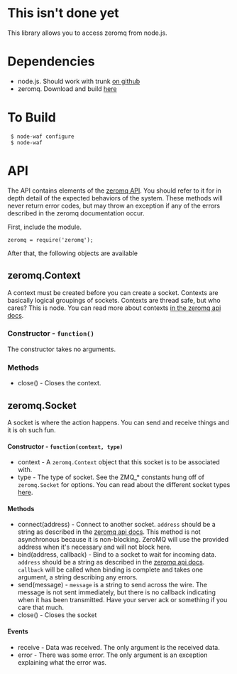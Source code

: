 **This isn't done yet**
=======================

This library allows you to access zeromq from node.js.

Dependencies
============

 * node.js. Should work with trunk [on github][node.js]
 * zeromq. Download and build [here][zmq]

To Build
========

     $ node-waf configure
     $ node-waf

API
===

The API contains elements of the [zeromq API][zmq-api]. You should refer to it
for in depth detail of the expected behaviors of the system. These methods will
never return error codes, but may throw an exception if any of the errors
described in the zeromq documentation occur.

First, include the module.

    zeromq = require('zeromq');

After that, the following objects are available

zeromq.Context
--------------
A context must be created before you can create a socket. Contexts are basically
logical groupings of sockets. Contexts are thread safe, but who cares? This is
node. You can read more about contexts [in the zeromq api docs][zmq-api].

### Constructor - `function()`
The constructor takes no arguments.

### Methods
 * close() - Closes the context.

zeromq.Socket
-------------
A socket is where the action happens. You can send and receive things and it is
oh such fun.

#### Constructor - `function(context, type)`
 * context - A `zeromq.Context` object that this socket is to be associated with.
 * type - The type of socket. See the ZMQ_* constants hung off of `zeromq.Socket`
   for options. You can read about the different socket types [here][zmq-socket].

#### Methods
 * connect(address) - Connect to another socket. `address` should be a string
   as described in the [zeromq api docs][zmq-connect]. This method is not
   asynchronous because it is non-blocking. ZeroMQ will use the provided
   address when it's necessary and will not block here.
 * bind(address, callback) - Bind to a socket to wait for incoming data.
   `address` should be a string as described in the [zeromq api docs][zmq-bind].
   `callback` will be called when binding is complete and takes one argument, 
   a string describing any errors.
 * send(message) - `message` is a string to send across the wire. The message is
   not sent immediately, but there is no callback indicating when it has been
   transmitted. Have your server ack or something if you care that much.
 * close() - Closes the socket

#### Events
 * receive - Data was received. The only argument is the received data.
 * error - There was some error. The only argument is an exception explaining
   what the error was.

[node.js]: http://github.com/ry/node
[zmq]: http://www.zeromq.org/local--files/area:download/zeromq-2.0.8.tar.gz
[zmq-api]: http://api.zeromq.org/
[zmq-socket]: http://api.zeromq.org/zmq_socket.html
[zmq-connect]: http://api.zeromq.org/zmq_connect.html
[zmq-bind]: http://api.zeromq.org/zmq_bind.html

